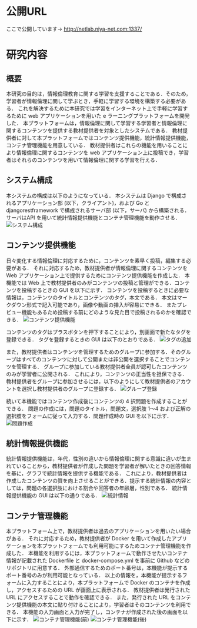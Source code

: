 # 公開URL
ここで公開しています→ http://netlab.niya-net.com:1337/
# 研究内容
## 概要
本研究の目的は，情報倫理教育に関する学習を支援することである．そのため，学習者が情報倫理に関して学ぶとき，手軽に学習する環境を構築する必要がある．
これを解決するために本研究では学習をインターネット上で手軽に学習するために web アプリケーションを用いた e ラーニングプラットフォームを開発した．
本プラットフォームは，情報倫理に関して学習する学習者と情報倫理に関するコンテンツを提供する教材提供者を対象としたシステムである．
教材提供者に対して本プラットフォームではコンテンツ提供機能，統計情報提供機能，コンテナ管理機能を用意している．
教材提供者はこれらの機能を用いることにより情報倫理に関するコンテンツを web アプリケーション上に投稿でき，学習者はそれらのコンテンツを用いて情報倫理に関する学習を行える．
## システム構成
本システムの構成は以下のようになっている．
本システムは Django で構成されるアプリケーション部 (以下，クライアント)，および Go と djangorestframework で構成されるサーバ部 (以下，サーバ) から構築される．
サーバはAPI を用いて統計情報提供機能とコンテナ管理機能を動作させる．
![システム構成](https://github.com/niya1123/pic/blob/main/material/%E3%82%B7%E3%82%B9%E3%83%86%E3%83%A0%E6%A7%8B%E6%88%90.png?raw=true)
## コンテンツ提供機能
日々変化する情報倫理に対応するために，コンテンツを素早く投稿，編集する必要がある．
それに対応するため，教材提供者が情報倫理に関するコンテンツを Web アプリケーション上で提供するためにコンテンツ提供機能を作成した．
本機能では Web 上で教材提供者のみがコンテンツの投稿と管理ができる．コンテンツを投稿するときの GUI を以下に示す．
コンテンツを投稿するときに必要な情報は，コンテンツのタイトルとコンテンツのタグ，本文である．
本文はマークダウン形式で記入可能であり，画像や動画の挿入が容易にできる．
またプレビュー機能もあるため投稿する前にどのような見た目で投稿されるのかを確認できる．
![コンテンツ提供機能](https://github.com/niya1123/pic/blob/main/material/content_teikyou_.png?raw=true)

コンテンツのタグはプラスボタンを押下することにより，別画面で新たなタグを登録できる．
タグを登録するときの GUI は以下のとおりである．
![タグの追加](https://github.com/niya1123/pic/blob/main/material/tag.png?raw=true)

また，教材提供者はコンテンツを管理するためのグループに参加する．そのグループはすべてのコンテンツに対して公開または非公開を選択することでコンテンツを管理する．
グループに参加している教材提供者全員が認可したコンテンツのみが学習者に公開される．
これにより，コンテンツの正当性を担保できる．教材提供者をグループに参加させるには，以下のようにして教材提供者のアカウントを選択し教材提供者のグループに登録する．
![グループ登録](https://github.com/niya1123/pic/blob/main/material/group_register_.png?raw=true)

続いて本機能ではコンテンツ作成後にコンテンツの 4 択問題を作成することができる．
問題の作成には，問題のタイトル，問題文，選択肢 1～4 および正解の選択肢をフォームに従って入力する．問題作成時の GUI を以下に示す．
![問題作成](https://github.com/niya1123/pic/blob/main/material/create_question.png?raw=true)

## 統計情報提供機能
統計情報提供機能は，年代，性別の違いから情報倫理に関する意識に違いが生まれていることから，教材提供者が作成した問題を学習者が解いたときの回答情報を基に，グラフで統計情報を提供する機能である．
これにより，教材提供者は作成したコンテンツの質を向上させることができる．提示する統計情報の内容としては，問題の各選択肢における割合や回答者の年齢層，性別である．
統計情報提供機能の GUI は以下の通りである．
![統計情報](https://github.com/niya1123/pic/blob/main/material/toukei_ex.png?raw=true)

## コンテナ管理機能
本プラットフォーム上で，教材提供者は過去のアプリケーションを用いたい場合がある．
それに対応するため，教材提供者が Docker を用いて作成したアプリケーションを本プラットフォームでも利用可能にするためコンテナ管理機能を作成した．
本機能を利用するには，本プラットフォームで動作させたいコンテナ情報が記載された Dockerfile と docker-compose.yml を事前に Github などのリポジトリに用意する．
外部通信するためのポート番号は，本機能が提示するポート番号のみが利用可能となっている．
以上の情報を，本機能が提示するフォームに入力することにより，本プラットフォームで Docker のコンテナを作成し，アクセスするための URL が画面上に表示される．
教材提供者は発行された URL にアクセスすることで動作を確認できる．
また，発行された URL をコンテンツ提供機能の本文に貼り付けることにより，学習者はそのコンテンツを利用できる．
本機能の入力画面と入力が完了し，コンテナが作成された後の画面を以下に示す．
![コンテナ管理機能(前)](https://github.com/niya1123/pic/blob/main/material/container_before.png?raw=true)
![コンテナ管理機能(後)](https://github.com/niya1123/pic/blob/main/material/container_after.png?raw=true)